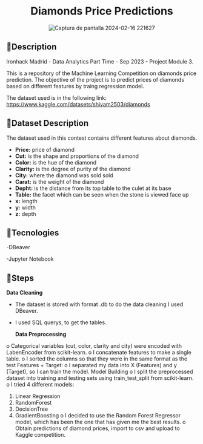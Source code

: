<div align="center">

# ******Diamonds Price Predictions****** </div> 

<div align="center">

	
 ![Captura de pantalla 2024-02-16 221627](https://github.com/AlanaCastillo/Ironhack-Project-Module-3/assets/141866356/ff64be2f-5aab-4715-a18a-6040b97f2995)</div> 







## 💎**Description**
Ironhack Madrid - Data Analytics Part Time - Sep 2023 - Project Module 3. 

This is a repository of the Machine Learning Competition on diamonds price prediction.
The objective of the project is to predict prices of diamonds based on different features by traing regression model.

The dataset used is in the following link:
https://www.kaggle.com/datasets/shivam2503/diamonds





## 💎**Dataset Description**
The dataset used in this contest contains different features about diamonds.

- **Price:** price of diamond
- **Cut:** is the shape and proportions of the diamond
- **Color:** is the hue of the diamond
- **Clarity:**  is the degree of purity of the diamond
- **City:** where the diamond was sold sold
- **Carat:** is the weight of the diamond
- **Depht:** is the distance from its top table to the culet at its base
- **Table:**  the facet which can be seen when the stone is viewed face up
- **x:** length 
- **y:** width 
- **z:** depth 



## 💎**Tecnologies**
-DBeaver

-Jupyter Notebook 

## 💎**Steps**


**Data Cleaning**   

- The dataset is stored with format .db to do the data cleaning I used DBeaver.
- I used SQL querys, to get the tables.

  **Data Preprocessing** 
  

o	Categorical variables (cut, color, clarity and city) were encoded with LabenEncoder from scikit-learn.
o	I concatenate features to make a single table.
o	I sorted the columns so that they were in the same format as the test
Features + Target:
o	I separated my data into X (Features) and y (Target), so I can train the model.
Model Building 
o	I split the preprocessed dataset into training and testing sets using train_test_split from scikit-learn.
o	I tried 4 different models:
1.	Linear Regression
2.	RandomForest
3.	DecisionTree
4.	GradientBoosting
o	I decided to use the Random Forest Regressor model, which has been the one that has given me the best results.
o	Obtain predictions of diamond prices, import to csv and upload to Kaggle competition.









